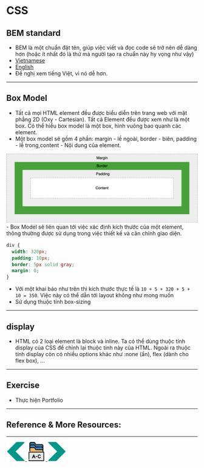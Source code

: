 # CSS
## BEM standard
- BEM là một chuẩn đặt tên, giúp việc viết và đọc code sẽ trở nên dễ dàng hơn (hoặc ít nhất đó là thứ mà người tạo ra chuẩn này hy vọng như vậy)
- [Vietnamese](https://www.youtube.com/watch?v=v1hSncGZg24)
- [English](https://www.youtube.com/watch?v=er1JEDuPbZQ)
- Đề nghị xem tiếng Việt, vì nó dễ hơn. 
---
## Box Model
- Tất cả mọi HTML element đều được biểu diễn trên trang web với mặt phẳng 2D (Oxy - Cartesian). Tất cả Element đều được xem như là một box. Có thể hiểu box model là một box, hình vuông bao quanh các element.
- Một box model sẽ gồm 4 phần: margin - lề ngoài, border - biên, padding - lề trong,content - Nội dung của element.
<img src="../sources/C4EJS/C4EJS-Lecture-2.3.png" alt="css syntax">
- Box Model sẽ liên quan tới việc xác định kích thước của một element, thông thường được sử dụng trong việc thiết kế và căn chỉnh giao diện.

```css
div {
  width: 320px;
  padding: 10px;
  border: 5px solid gray;
  margin: 0;
}

```
- Với một khai báo như trên thì kích thước thực tế là `10 + 5 + 320 + 5 + 10 = 350`. Việc này có thể dẫn tới layout không như mong muốn
- Sử dụng thuộc tính box-sizing
---

## display
- HTML có 2 loại element là block và inline. Ta có thể dùng thuộc tính display của CSS để chỉnh lại thuộc tính này của HTML. Ngoài ra thuộc tính display còn có nhiều options khác như :none (ẩn), flex (dành cho flex box), ...
---
## Exercise
- Thực hiện Portfolio

---

## Reference & More Resources: 







---
<!-- Navigator -->
<div>
<a href="./Lecture-02.2.Introduction-to-CSS.md">
    <img width=50 src="../sources/left-arrow.svg" >
</a>
<a href="./README.md">
    <img width=50 src="../sources/index.svg" >
</a>
<a href="./Lecture-02.4.CSS-II.md">
    <img  width=50 src="../sources/right-arrow.svg">
    </a>
</div>
<!-- Navigator -->
